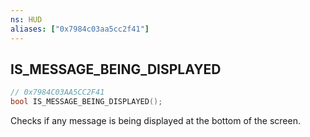 ```yaml
---
ns: HUD
aliases: ["0x7984c03aa5cc2f41"]
---
```

## IS_MESSAGE_BEING_DISPLAYED

```c
// 0x7984C03AA5CC2F41
bool IS_MESSAGE_BEING_DISPLAYED();
```

Checks if any message is being displayed at the bottom of the screen.

